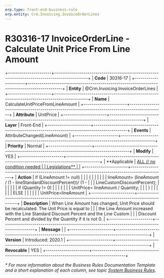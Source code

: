 ```yaml
---
erp.type: front-end-business-rule
erp.entity: Crm.Invoicing.InvoiceOrderLines
---
```


# R30316-17 InvoiceOrderLine - Calculate Unit Price From Line Amount
+----------------------+-----------------------------------------------------------------------------------------------+
| **Code**             | 30316-17                                                                                      |
+----------------------+-----------------------------------------------------------------------------------------------+
| **Entity**           | @Crm.Invoicing.InvoiceOrderLines                                                              |
+----------------------+-----------------------------------------------------------------------------------------------+
| **Name**             | CalculateUnitPriceFromLineAmount                                                              |
+----------------------+-----------------------------------------------------------------------------------------------+
| **Attribute**        | UnitPrice                                                                                     |
+----------------------+-----------------------------------------------------------------------------------------------+
| **Layer**            | Front-End                                                                                     |
+----------------------+-----------------------------------------------------------------------------------------------+
| **Events**           | AttributeChanged(LineAmount)                                                                  |
+----------------------+-----------------------------------------------------------------------------------------------+
| **Priority**         | Normal                                                                                        |
+----------------------+-----------------------------------------------------------------------------------------------+
| **Modify**           | YES                                                                                           |
+----------------------+-----------------------------------------------------------------------------------------------+
| **Applicable         | [ALL // no condition needed                                                                   |
| Legislations**       | ](xref:applicable-legislations)                                                               |
+----------------------+-----------------------------------------------------------------------------------------------+
| **Action**           | if (LineAmount != null)                                                                       |
|                      | {                                                                                             |
|                      |                                                                                               |
|                      | lineAmount= (lineAmount / (1 - lineStandardDiscountPercent))/ (1 -                            |
|                      | LineCustomDiscountPercent);                                                                   |
|                      |                                                                                               |
|                      | if (Quantity != 0)                                                                            |
|                      | {                                                                                             |
|                      | UnitPrice= lineAmount / Quantity;                                                             |
|                      | }                                                                                             |
|                      |                                                                                               |
|                      | ELSE                                                                                          |
|                      |                                                                                               |
|                      | UnitPrice=lineAmount                                                                          |
+----------------------+-----------------------------------------------------------------------------------------------+
| **Description**      | When Line Amount has changed, Unit Price should be recalculated. The Unit Price is equal to   |
|                      | the Line Amount increased with the Line Standard Discount Percent and the Line Custom         |
|                      | Discount Percent and divided by the Quantity if it is not 0.                                  |
+----------------------+-----------------------------------------------------------------------------------------------+
| **Message**          |                                                                                               |
+----------------------+-----------------------------------------------------------------------------------------------+
| **Version**          | Introduced: 2020.1                                                                            |
+----------------------+-----------------------------------------------------------------------------------------------+
| **Revocable**        | YES                                                                                           |
+----------------------+-----------------------------------------------------------------------------------------------+

*\* For more information about the Business Rules Documentation Template and a short explanation of each column, see
topic [System Business Rules](../templates/template-description-system-business-rules.md).*
